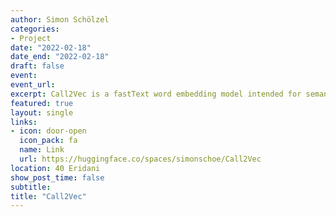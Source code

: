 ```yaml
---
author: Simon Schölzel
categories:
- Project
date: "2022-02-18"
date_end: "2022-02-18"
draft: false
event: 
event_url: 
excerpt: Call2Vec is a fastText word embedding model intended for semantic search in transcripts of quarterly earnings conference calls. 
featured: true
layout: single
links:
- icon: door-open
  icon_pack: fa
  name: Link
  url: https://huggingface.co/spaces/simonschoe/Call2Vec
location: 40 Eridani
show_post_time: false
subtitle: 
title: "Call2Vec"
---
```


